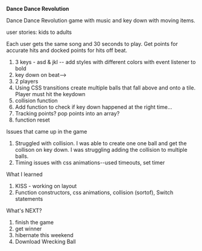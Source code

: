 **Dance Dance Revolution**

Dance Dance Revolution game with music and key down with moving items.

user stories: kids to adults

Each user gets the same song and 30 seconds to play. Get points for accurate hits and docked points for hits off beat.

1. 3 keys - asd & jkl  -- add styles with different colors with event listener to bold 
2. key down on beat--> 
3. 2 players
4. Using CSS transitions create multiple balls that fall above and onto a tile. Player must hit the keydown 
5. collision function
6. Add function to check if key down happened at the right time...
7. Tracking points? pop points into an array?
8. function reset

Issues that came up in the game

1. Struggled with collision. I was able to create one one ball and get the collison on key down. I was struggling adding the collision to multiple balls.
2. Timing issues with css animations--used timeouts, set timer

What I learned
1. KISS - working on layout
2. Function constructors, css animations, collision (sortof), Switch statements

What's NEXT?

1. finish the game
2. get winner
3. hibernate this weekend
4. Download Wrecking Ball